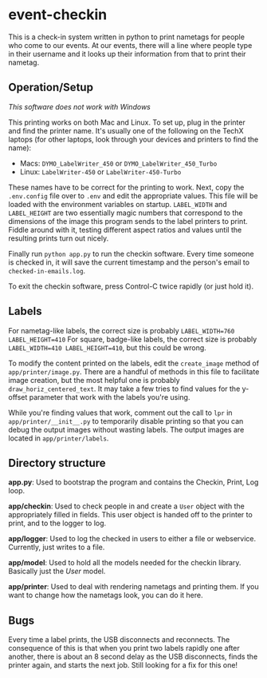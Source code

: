 event-checkin
=============

This is a check-in system written in python to print nametags for people who come to our events. At our events, there will a line where people type in their username and it looks up their information from that to print their nametag.

Operation/Setup
---------------

*This software does not work with Windows*

This printing works on both Mac and Linux. To set up, plug in the printer and find the printer name. It's usually one of the following on the TechX laptops (for other laptops, look through your devices and printers to find the name):

- Macs: `DYMO_LabelWriter_450` or `DYMO_LabelWriter_450_Turbo`
- Linux: `LabelWriter-450` or `LabelWriter-450-Turbo`

These names have to be correct for the printing to work. Next, copy the `.env.config` file over to `.env` and edit the appropriate values. This file will be loaded with the environment variables on startup. `LABEL_WIDTH` and `LABEL_HEIGHT` are two essentially magic numbers that correspond to the dimensions of the image this program sends to the label printers to print. Fiddle around with it, testing different aspect ratios and values until the resulting prints turn out nicely.

Finally run `python app.py` to run the checkin software. Every time someone is checked in, it will save the current timestamp and the person's email to `checked-in-emails.log`.

To exit the checkin software, press Control-C twice rapidly (or just hold it).

Labels
------

For nametag-like labels, the correct size is probably `LABEL_WIDTH=760 LABEL_HEIGHT=410`
For square, badge-like labels, the correct size is probably `LABEL_WIDTH=410 LABEL_HEIGHT=410`, but this could be wrong.

To modify the content printed on the labels, edit the `create_image` method of `app/printer/image.py`. There are a handful of methods in this file to facilitate image creation, but the most helpful one is probably `draw_horiz_centered_text`. It may take a few tries to find values for the y-offset parameter that work with the labels you're using.

While you're finding values that work, comment out the call to `lpr` in `app/printer/__init__.py` to temporarily disable printing so that you can debug the output images without wasting labels. The output images are located in `app/printer/labels`.

Directory structure
-------------------

**app.py**:
Used to bootstrap the program and contains the Checkin, Print, Log loop.

**app/checkin**:
Used to check people in and create a `User` object with the appropriately filled in fields. This user object is handed off to the printer to print, and to the logger to log.

**app/logger**:
Used to log the checked in users to either a file or webservice. Currently, just writes to a file.

**app/model**:
Used to hold all the models needed for the checkin library. Basically just the *User* model.

**app/printer**:
Used to deal with rendering nametags and printing them. If you want to change how the nametags look, you can do it here.


Bugs
----

Every time a label prints, the USB disconnects and reconnects. The consequence of this is that when you print two labels rapidly one after another, there is about an 8 second delay as the USB disconnects, finds the printer again, and starts the next job. Still looking for a fix for this one!
